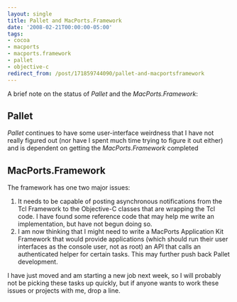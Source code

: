 ```yaml
---
layout: single
title: Pallet and MacPorts.Framework
date: '2008-02-21T00:00:00-05:00'
tags:
- cocoa
- macports
- macports.framework
- pallet
- objective-c
redirect_from: /post/171859744090/pallet-and-macportsframework
---
```

A brief note on the status of _Pallet_ and the _MacPorts.Framework_:

## Pallet

_Pallet_ continues to have some user-interface weirdness that I have not really figured out (nor have I spent much time trying to figure it out either) and is dependent on getting the _MacPorts.Framework_ completed

## MacPorts.Framework

The framework has one two major issues:

1. It needs to be capable of posting asynchronous notifications from the Tcl Framework to the Objective-C classes that are wrapping the Tcl code. I have found some reference code that may help me write an implementation, but have not begun doing so.
2. I am now thinking that I might need to write a MacPorts Application Kit Framework that would provide applications (which should run their user interfaces as the console user, not as root) an API that calls an authenticated helper for certain tasks. This may further push back Pallet development.

I have just moved and am starting a new job next week, so I will probably not be picking these tasks up quickly, but if anyone wants to work these issues or projects with me, drop a line.
